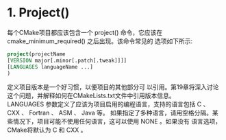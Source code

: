 # 1. Project()  
   每个CMake项目都应该包含一个 project() 命令，它应该在 cmake_minimum_required() 之后出现。该命令常见的
   选项如下所示:
```cmake
project(projectName
[VERSION major[.minor[.patch[.tweak]]]]
[LANGUAGES languageName ...]
)
```
  定义项目版本是一个好习惯，以便项目的其他部分可
以引用。第19章将深入讨论这个问题，并解释如何在CMakeLists.txt文件中引用版本信息。  
  LANGUAGES 参数定义了应该为项目启用的编程语言，支持的语言包括 C 、 CXX 、 Fortran 、 ASM 、 Java 等。
  如果指定了多种语言，请用空格分隔。某些情况下，项目可能不使用任何语言，这可以使用 NONE 。如果没有
  语言选项，CMake将默认为 C 和 CXX 。
  
